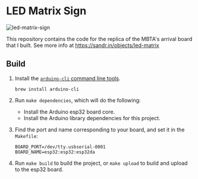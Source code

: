 # LED Matrix Sign

![led-matrix-sign](https://sandr.in/assets/img/led-matrix/led-matrix-02.jpg)

This repository contains the code for the replica of the MBTA's arrival board
that I built. See more info at https://sandr.in/objects/led-matrix

## Build

1. Install the
   [`arduino-cli` command line tools](https://arduino.github.io/arduino-cli/1.1/installation/).

   ```
   brew install arduino-cli
   ```

2. Run `make dependencies`, which will do the following:

   - Install the Arduino esp32 board core.
   - Install the Arduino library dependencies for this project.

3. Find the port and name corresponding to your board, and set it in the
   `Makefile`:

   ```
   BOARD_PORT=/dev/tty.usbserial-0001
   BOARD_NAME=esp32:esp32:esp32da
   ```

4. Run `make build` to build the project, or `make upload` to build and upload
   to the esp32 board.
